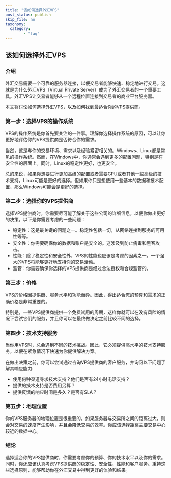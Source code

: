 ```yaml
---
title: "该如何选择外汇VPS"
post_status: publish
skip_file: no
taxonomy:
  category:
        - "faq"
---
```


## 该如何选择外汇VPS

### 介绍

外汇交易需要一个可靠的服务器连接，以便交易者能够快速、稳定地进行交易。这就是为什么外汇VPS（Virtual Private Server）成为了外汇交易者的一个重要工具。外汇VPS让交易者能够从一个远程位置连接到交易者的商业平台服务器。

本文将讨论如何选择外汇VPS，以及如何找到最适合你的VPS提供商。

### 第一步：选择VPS的操作系统

VPS的操作系统是你首先要关注的一件事。理解你选择操作系统的原因，可以让你更好地评估你的VPS提供商是否符合你的需求。

当然，这是与你的交易环境、需求以及经验紧密相关的。Windows、Linux都是常见的操作系统。然而，在Windows中，你通常会遇到更多的配置问题，特别是在安全性的层面上。同时，Linux的稳定性更好，也更安全。

总的来说，如果你想要进行更加高级的配置或者需要GPU或者其他一些高级的技术支持，Linux可能是更好的选择。但如果你只是想使用一些基本的数据和技术配置，那么Windows可能会是更好的选择。

### 第二步：选择你的VPS提供商

选择VPS提供商时，你需要尽可能了解关于这些公司的详细信息，以便你做出更好的决策。以下是你需要考虑的一些问题：

- 稳定性：这是最关键的问题之一。稳定性包括一切，从网络连接到服务的可用性等等。
- 安全性：你需要确保你的数据和账户是安全的。这涉及到防止病毒和黑客攻击。
- 性能：除了稳定性和安全性外，VPS的性能也应该是考虑的因素之一。一个强大的VPS将能够更好地支持你的交易活动。
- 监管：你需要确保你选择的VPS提供商是经过合法授权和合规监管的。

### 第三步：价格

VPS的价格因提供商、服务水平和功能而异。因此，得出适合您的预算和需求的正确价格是非常重要的。

特别是，一些VPS提供商提供一个免费试用的周期，这样你就可以在没有风险的情况下尝试它们的服务，并且你可以在最终做决定之前比较不同的选择。

### 第四步：技术支持服务

当你用VPS时，总会遇到不同的技术挑战。因此，它必须提供高水平的技术支持服务，以便在紧急情况下快速为你提供解决方案。

在做出决策之前，你可以尝试通过咨询VPS提供商的客户服务，并询问以下问题了解其响应能力:

- 使用何种渠道寻求技术支持？他们是否有24小时电话支持？
- 提供的技术支持是否费用另算？
- 提供反馈的响应时间是多久？是否有SLA？

### 第五步：地理位置

你的VPS服务器的地理位置是很重要的。如果服务器与交易所之间的距离过大，则会对交易的速度产生影响，并且会降低交易的效率。你应该选择距离主要交易中心较近的数据中心。

### 结论

选择适合你的VPS提供商时，你需要考虑你的预算、你的技术水平以及你的需求。同时，你还应该认真考虑VPS提供商的稳定性、安全性、性能和客户服务。秉持这些选择原则，能够帮助你在外汇交易中得到更好的体验和结果。
